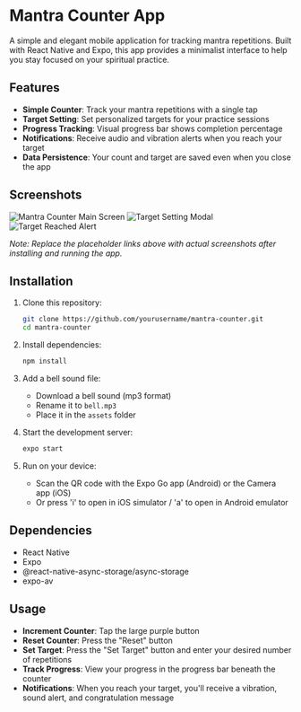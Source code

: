 # Mantra Counter App

A simple and elegant mobile application for tracking mantra repetitions. Built with React Native and Expo, this app provides a minimalist interface to help you stay focused on your spiritual practice.

## Features

- **Simple Counter**: Track your mantra repetitions with a single tap
- **Target Setting**: Set personalized targets for your practice sessions
- **Progress Tracking**: Visual progress bar shows completion percentage
- **Notifications**: Receive audio and vibration alerts when you reach your target
- **Data Persistence**: Your count and target are saved even when you close the app

## Screenshots

![Mantra Counter Main Screen](https://github.com/user-attachments/assets/87098da5-ccf2-4341-8802-441bcb66a022)
![Target Setting Modal](https://github.com/user-attachments/assets/7353ad04-29e5-4336-b404-be527bd62d95)
![Target Reached Alert](https://github.com/user-attachments/assets/ef995ebb-eaf4-4c70-9f49-60ad3d1591e9)


*Note: Replace the placeholder links above with actual screenshots after installing and running the app.*

## Installation

1. Clone this repository:
   ```bash
   git clone https://github.com/yourusername/mantra-counter.git
   cd mantra-counter
   ```

2. Install dependencies:
   ```bash
   npm install
   ```

3. Add a bell sound file:
   - Download a bell sound (mp3 format)
   - Rename it to `bell.mp3`
   - Place it in the `assets` folder

4. Start the development server:
   ```bash
   expo start
   ```

5. Run on your device:
   - Scan the QR code with the Expo Go app (Android) or the Camera app (iOS)
   - Or press 'i' to open in iOS simulator / 'a' to open in Android emulator

## Dependencies

- React Native
- Expo
- @react-native-async-storage/async-storage
- expo-av

## Usage

- **Increment Counter**: Tap the large purple button
- **Reset Counter**: Press the "Reset" button
- **Set Target**: Press the "Set Target" button and enter your desired number of repetitions
- **Track Progress**: View your progress in the progress bar beneath the counter
- **Notifications**: When you reach your target, you'll receive a vibration, sound alert, and congratulation message

